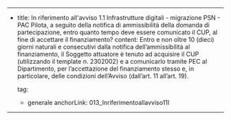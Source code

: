 ---
  - title: In riferimento all'avviso 1.1 Infrastrutture digitali - migrazione PSN - PAC Pilota, a seguito della notifica di ammissibilità della domanda di partecipazione, entro quanto tempo deve essere comunicato il CUP, al fine di accettare il finanziamento?
    content: Entro e non oltre 10 (dieci) giorni naturali e consecutivi dalla notifica dell’ammissibilità al finanziamento, il Soggetto attuatore è tenuto ad acquisire il CUP (utilizzando il template n. 2302002) e a comunicarlo tramite PEC al Dipartimento, per l’accettazione del finanziamento stesso e, in particolare, delle condizioni dell’Avviso (dall’art. 11 all’art. 19).

    tag:
      - generale
    anchorLink: 013_Inriferimentoallavviso11I
---